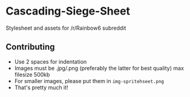 # Cascading-Siege-Sheet
Stylesheet and assets for /r/Rainbow6 subreddit

## Contributing  
* Use 2 spaces for indentation 
* Images must be .jpg/.png (preferably the latter for best quality) max filesize 500kb 
* For smaller images, please put them in ``img-spritehseet.png``
* That's pretty much it!

